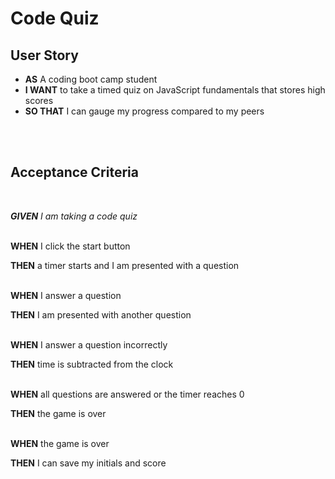 # **Code Quiz**

## User Story
* **AS** A coding boot camp student
* **I WANT** to take a timed quiz on JavaScript fundamentals that stores high scores
* **SO THAT** I can gauge my progress compared to my peers
<br>
<br>

## Acceptance Criteria
<br>

_**GIVEN** I am taking a code quiz_
<br>
<br>

**WHEN** I click the start button
<br>

**THEN** a timer starts and I am presented with a question
<br>
<br>

**WHEN** I answer a question
<br>

**THEN** I am presented with another question
<br>
<br>

**WHEN** I answer a question incorrectly
<br>

**THEN** time is subtracted from the clock
<br>
<br>

**WHEN** all questions are answered or the timer reaches 0
<br>

**THEN** the game is over
<br>
<br>

**WHEN** the game is over
<br>

**THEN** I can save my initials and score